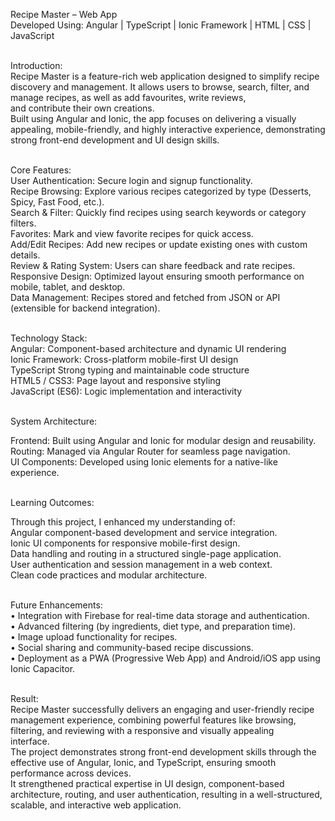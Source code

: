 Recipe Master – Web App<br>
Developed Using: Angular | TypeScript | Ionic Framework | HTML | CSS | JavaScript<br><br>

Introduction:<br>
Recipe Master is a feature-rich web application designed to simplify recipe discovery and management. It allows users to browse, search, filter, and manage recipes, as well as add favourites, write reviews,<br>
and contribute their own creations.<br>
Built using Angular and Ionic, the app focuses on delivering a visually appealing, mobile-friendly, and highly interactive experience, demonstrating strong front-end development and UI design skills.<br><br>


Core Features:<br>
User Authentication:	Secure login and signup functionality.<br>
Recipe Browsing:	Explore various recipes categorized by type (Desserts, Spicy, Fast Food, etc.).<br>
Search & Filter:  	Quickly find recipes using search keywords or category filters.<br>
Favorites:	Mark and view favorite recipes for quick access.<br>
Add/Edit Recipes:	Add new recipes or update existing ones with custom details.<br>
Review & Rating System:	Users can share feedback and rate recipes.<br>
Responsive Design:	Optimized layout ensuring smooth performance on mobile, tablet, and desktop.<br>
Data Management:	Recipes stored and fetched from JSON or API (extensible for backend integration).<br><br>


Technology Stack:<br>
Angular: 	Component-based architecture and dynamic UI rendering<br>
Ionic Framework:	Cross-platform mobile-first UI design<br>
TypeScript	Strong typing and maintainable code structure<br>
HTML5 / CSS3:	Page layout and responsive styling<br>
JavaScript (ES6):	Logic implementation and interactivity<br><br>



System Architecture:<br>

Frontend: Built using Angular and Ionic for modular design and reusability.<br>
Routing: Managed via Angular Router for seamless page navigation.<br>
UI Components: Developed using Ionic elements for a native-like experience.<br><br>


Learning Outcomes:<br>

Through this project, I enhanced my understanding of:<br>
Angular component-based development and service integration.<br>
Ionic UI components for responsive mobile-first design.<br>
Data handling and routing in a structured single-page application.<br>
User authentication and session management in a web context.<br>
Clean code practices and modular architecture.<br><br>


Future Enhancements:<br>
•	Integration with Firebase for real-time data storage and authentication.<br>
•	Advanced filtering (by ingredients, diet type, and preparation time).<br>
•	Image upload functionality for recipes.<br>
•	Social sharing and community-based recipe discussions.<br>
•	Deployment as a PWA (Progressive Web App) and Android/iOS app using Ionic Capacitor.<br><br>


Result:<br>
Recipe Master successfully delivers an engaging and user-friendly recipe management experience, combining powerful features like browsing, filtering, and reviewing with a responsive and visually appealing<br> interface.<br>
The project demonstrates strong front-end development skills through the effective use of Angular, Ionic, and TypeScript, ensuring smooth performance across devices.<br>
It strengthened practical expertise in UI design, component-based architecture, routing, and user authentication, resulting in a well-structured, scalable, and interactive web application.<br>

